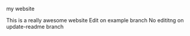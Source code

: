 my website 

This is a really awesome website 
Edit on example branch 
No edititng on update-readme branch
